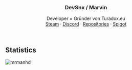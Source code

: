 <br />
<p align="center">

  <h3 align="center">DevSnx / Marvin</h3>

  <p align="center">
    Developer × Gründer von Turadox.eu
    <br />
    <a href="https://steamcommunity.com/profiles/76561199520509159">Steam</a>
    ·
    <a href="https://discord.com/channels/@me/814861093695651878">Discord</a>
    ·
    <a href="https://github.com/DevSnx?tab=repositories">Repositories</a>
    ·
    <a href="https://www.spigotmc.org/members/devsnx.838891"> Spigot </a>
  </p>
</p>

<br />

## Statistics

![mrmanhd](https://github-readme-stats.vercel.app/api?username=DevSnx&show_icons=true&locale=en)

<br />
<br />
<br />
<br />

[discord-shield]: https://img.shields.io/badge/-Discord-black.svg?style=for-the-badge&logo=discord&colorB=555
[discord-url]: https://discord.turadox.eu
